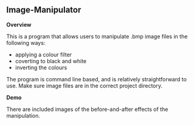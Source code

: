## Image-Manipulator

**Overview**

This is a program that allows users to manipulate .bmp image files in the following ways:
- applying a colour filter
- coverting to black and white
- inverting the colours

The program is command line based, and is relatively straightforward to use. Make sure image files are in the correct project directory.

**Demo**

There are included images of the before-and-after effects of the manipulation.
